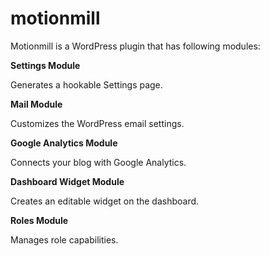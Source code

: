 motionmill
========

Motionmill is a WordPress plugin that has following modules:

**Settings Module**

Generates a hookable Settings page.

**Mail Module**

Customizes the WordPress email settings.

**Google Analytics Module**

Connects your blog with Google Analytics.

**Dashboard Widget Module**

Creates an editable widget on the dashboard.

**Roles Module**

Manages role capabilities.
